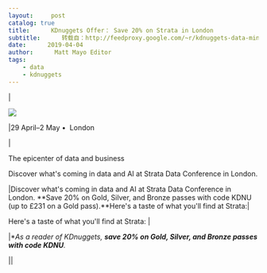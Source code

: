 ```yaml
---
layout:     post
catalog: true
title:      KDnuggets Offer： Save 20% on Strata in London
subtitle:      转载自：http://feedproxy.google.com/~r/kdnuggets-data-mining-analytics/~3/Uj2e3KDfyOk/strata-kdnuggets-offer-save-london.html
date:      2019-04-04
author:      Matt Mayo Editor
tags:
    - data
    - kdnuggets
---
```






|






![](http://cdn.oreillystatic.com/oreilly/email/logos/2017/strata-590px.png)






|29 April–2 May •  London
 





|



The epicenter of data and business


















Discover what's coming in data and AI at Strata Data Conference in London. 
 
|Discover what's coming in data and AI at Strata Data Conference in London. **Save 20% on Gold, Silver, and Bronze passes with code KDNU (up to £231 on a Gold pass).**Here's a taste of what you'll find at Strata:|

Here's a taste of what you'll find at Strata:
|



|**As a reader of KDnuggets, **save 20% on Gold, Silver, and Bronze passes with code KDNU**.*




||






